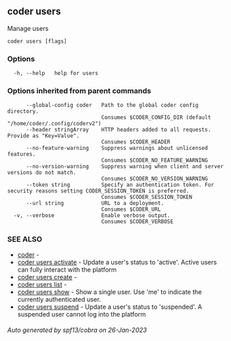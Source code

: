 ## coder users

Manage users

```
coder users [flags]
```

### Options

```
  -h, --help   help for users
```

### Options inherited from parent commands

```
      --global-config coder   Path to the global coder config directory.
                              Consumes $CODER_CONFIG_DIR (default "/home/coder/.config/coderv2")
      --header stringArray    HTTP headers added to all requests. Provide as "Key=Value".
                              Consumes $CODER_HEADER
      --no-feature-warning    Suppress warnings about unlicensed features.
                              Consumes $CODER_NO_FEATURE_WARNING
      --no-version-warning    Suppress warning when client and server versions do not match.
                              Consumes $CODER_NO_VERSION_WARNING
      --token string          Specify an authentication token. For security reasons setting CODER_SESSION_TOKEN is preferred.
                              Consumes $CODER_SESSION_TOKEN
      --url string            URL to a deployment.
                              Consumes $CODER_URL
  -v, --verbose               Enable verbose output.
                              Consumes $CODER_VERBOSE
```

### SEE ALSO

- [coder](coder.md) -
- [coder users activate](coder_users_activate.md) - Update a user's status to 'active'. Active users can fully interact with the platform
- [coder users create](coder_users_create.md) -
- [coder users list](coder_users_list.md) -
- [coder users show](coder_users_show.md) - Show a single user. Use 'me' to indicate the currently authenticated user.
- [coder users suspend](coder_users_suspend.md) - Update a user's status to 'suspended'. A suspended user cannot log into the platform

###### Auto generated by spf13/cobra on 26-Jan-2023
